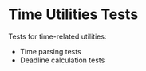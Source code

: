 # Time Utilities Tests

Tests for time-related utilities:

- Time parsing tests
- Deadline calculation tests
